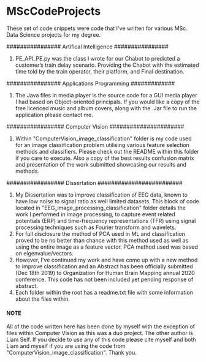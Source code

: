 # MScCodeProjects
These set of code snippets were code that I've written for various MSc. Data Science projects for my degree. 


################ Artifical Intelligence ################
1. PE_API_PE.py was the class I wrote for our Chabot to predicted a customer’s train delay scenario. 
 Providing the Chabot with the estimated time told by the train operator, their platform, and 
 Final destination.
 
 ################ Applications Programming #############
 1. The Java files in media player is the source code for a GUI media player I had based on 
 Object-oriented principals. If you would like a copy of the free licenced music and album 
 covers, along with the .Jar file to run the application please contact me.


################# Computer Vision ######################
1. Within "ComputerVision_image_classification" folder is my code used for an image classification problem utilising various feature selection methods and classifiers. Please check out the README within this folder if you care to execute. Also a copy of the best results confusion matrix and presentation of the work submitted showcasing our results and methods. 

################# Dissertation #########################
1. My Dissertation was to improve classification of EEG data, known to have low noise to signal ratio as well limited datasets. This block of code located in "EEG_image_processing_classification" folder details the work I performed in image processing, to capture event related potentials (ERP) and time-frequency representations (TFR) using signal processing techniques such as Fourier transform and wavelets. 
2. For full disclosure the method of PCA used in ML and classification proved to be no better than chance with this method used as well as using the entire image as a feature vector. PCA method used was based on eigenvalue/vectors. 
3. However, I've continued my work and have come up with a new method to improve classification and an Abstract has been officially submitted (Dec 18th 2019) to Organization for Human Brain Mapping annual 2020 conference. This code has not been included yet pending response of abstract.
4. Each folder within the root has a readme.txt file with some information about the files within.

#### NOTE ####
All of the code written here has been done by myself with the exception of files within Computer Vision as this was a duo project. The other author is Liam Self. If you decide to use any of this code please cite myself and both Liam and myself if you are using the code from "ComputerVision_image_classification". Thank you.
